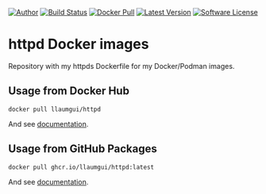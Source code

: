 [![Author][ico-twitter]][link-twitter]
[![Build Status][ico-ghactions]][link-ghactions]
[![Docker Pull][ico-docker]][link-docker]
[![Latest Version][ico-version]][link-docker]
[![Software License][ico-license]](LICENSE)


# httpd Docker images

Repository with my httpds Dockerfile for my Docker/Podman images.

## Usage from Docker Hub

```
docker pull llaumgui/httpd
```

And see [documentation](https://github.com/llaumgui/docker-images-httpd/tree/main/8.0).

## Usage from GitHub Packages

```
docker pull ghcr.io/llaumgui/httpd:latest
```

And see [documentation](https://github.com/llaumgui/docker-images-httpd/tree/main/8.0).

[ico-twitter]: https://img.shields.io/static/v1?label=Author&message=llaumgui&color=50ABF1&logo=twitter&style=flat-square
[link-twitter]: https://twitter.com/llaumgui
[ico-docker]: https://img.shields.io/docker/pulls/llaumgui/httpd?color=%2496ed&logo=docker&style=flat-square
[link-docker]: https://hub.docker.com/repository/docker/llaumgui/httpd
[ico-ghactions]: https://img.shields.io/github/workflow/status/llaumgui/docker-images-httpd/Docker%20Image%20CI?style=flat-square&logo=github&label=CI/CD
[link-ghactions]: https://github.com/llaumgui/docker-images-httpd/actions
[ico-version]: https://img.shields.io/docker/v/llaumgui/httpd?sort=semver&color=%2496ed&logo=docker&style=flat-square
[ico-license]: https://img.shields.io/github/license/llaumgui/docker-images-httpd?style=flat-square
